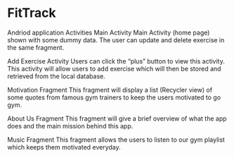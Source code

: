 # FitTrack
Andriod application
Activities 
Main Activity
Main Activity (home page) shown with some dummy data. The user can update and delete exercise in the same fragment.

Add Exercise Activity
Users can click the “plus” button to view this activity. This activity will allow users to add exercise which will then be stored and retrieved from the local database.

Motivation Fragment
This fragment will display a list (Recycler view) of some quotes from famous gym trainers to keep the users motivated to go gym.
 
 About Us Fragment
This fragment will give a brief overview of what the app does and the main mission behind this app.

Music Fragment
This fragment allows the users to listen to our gym playlist which keeps them motivated everyday.
